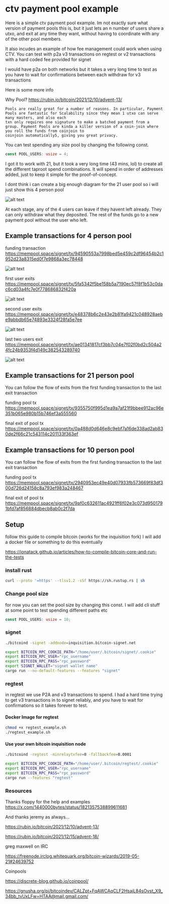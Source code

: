 # ctv payment pool example

Here is a simple ctv payment pool example. Im not exactly sure what version of payment pools this is, but it just lets an n number of users share a utxo, and exit at any time they want, without having to coordinate with any of the other pool members.

It also incudes an example of how fee management could work when using CTV. You can test with p2a v3 transactions on regtest or v2 transactions with a hard coded fee provided for signet

I would have p2a on both networks but it takes a very long time to test as you have to wait for confirmations between each withdraw for v3 transactions

Here is some more info

Why Pool? https://rubin.io/bitcoin/2021/12/10/advent-13/
```
Pools are really great for a number of reasons. In particular, Payment Pools are fantastic for Scalability since they mean 1 utxo can serve many masters, and also each
txn only requires one signature to make a batched payment from a group. Payment Pools are kinda a killer version of a coin-join where you roll the funds from coinjoin to
coinjoin automatically5, giving you great privacy.
```

You can test spending any size pool by changing the following const.

```rust
const POOL_USERS: usize = 4;
```

I got it to work with 21, but it took a very long time (43 mins, lol) to create all the different taproot spend combinations. It will spend in order of addresses added, just to keep it simple for the proof-of-concept.

I dont think i can create a big enough diagram for the 21 user pool so i will just show this 4 person pool

![alt text](image.png)

At each stage, any of the 4 users can leave if they havent left already. They can only withdraw what they deposited. The rest of the funds go to a new payment pool without the user who left.

## Example transactions for 4 person pool

funding transaction https://mempool.space/signet/tx/94590553a7998bed5e459c2df96454b2c1952d23a8315ed0f7e9868a3ec78448

![alt text](image-1.png)

first user exits https://mempool.space/signet/tx/5fa5342f5be158b5a7190ec57f8f1b53c0dac6cd03a4fc7e0f778686832f420a

![alt text](image-2.png)

second user exits https://mempool.space/signet/tx/e48378b6c2e43e2b81fa9421c048928aebe9abbdb65e74893e3324f28fa5e7ee

![alt text](image-3.png)

last two users exit https://mempool.space/signet/tx/ae01341817cf3bb7c04e7f02f0bd2c504a24fc24b9353f4d149c382543289740

![alt text](image-4.png)

## Example transactions for 21 person pool

You can follow the flow of exits from the first funding transaction to the last exit transaction

funding pool tx https://mempool.space/signet/tx/9355750f995d1ea9a7af21f9bbee912ac96e351b065e980b15b746ef3a555560

final exit of pool tx https://mempool.space/signet/tx/0a488d0d646e8c9ebf7a16de338ad2ab830de2f66c21c543114c201133f363ef


## Example transactions for 10 person pool

You can follow the flow of exits from the first funding transaction to the last exit transaction

funding pool tx https://mempool.space/signet/tx/2940953ec49e40d07933fb573669f83df300d726d24158c8a793ef983a248467

final exit of pool tx https://mempool.space/signet/tx/9af0c632611ac4921ff6f02e3c073d9501791bfd7af856884dbecb8ab0c2f7da

## Setup

follow this guide to compile bitcoin (works for the inquisition fork) I will add a docker file or something to do this eventually

https://jonatack.github.io/articles/how-to-compile-bitcoin-core-and-run-the-tests

### install rust

```bash
curl --proto '=https' --tlsv1.2 -sSf https://sh.rustup.rs | sh
```

### Change pool size

for now you can set the pool size by changing this const. I will add cli stuff at some point to test spending different paths etc
```rust
const POOL_USERS: usize = 10;
```

### signet
```bash
./bitcoind -signet -addnode=inquisition.bitcoin-signet.net
```

```bash
export BITCOIN_RPC_COOKIE_PATH="/home/user/.bitcoin/signet/.cookie"
export BITCOIN_RPC_USER="rpc_username"
export BITCOIN_RPC_PASS="rpc_password"
export SIGNET_WALLET="signet wallet name"
cargo run --no-default-features --features "signet"
```

### regtest

in regtest we use P2A and v3 transactions to spend. I had a hard time trying to get v3 transactions in to signet reliably, and you have to wait for confirmations so it takes forever to test.

#### Docker Image for regtest
```bash
chmod +x regtest_example.sh
./regtest_example.sh
```

#### Use your own bitcoin inquisition node

```bash
./bitcoind -regtest -minrelaytxfee=0 -fallbackfee=0.0001
```
```bash
export BITCOIN_RPC_COOKIE_PATH="/home/user/.bitcoin/regtest/.cookie"
export BITCOIN_RPC_USER="rpc_username"
export BITCOIN_RPC_PASS="rpc_password"
cargo run --features "regtest"
```
### Resources

Thanks floppy for the help and examples https://x.com/1440000bytes/status/1821357538899611681

And thanks jeremy as always...

https://rubin.io/bitcoin/2021/12/10/advent-13/

https://rubin.io/bitcoin/2021/12/15/advent-18/

greg maxwell on IRC

https://freenode.irclog.whitequark.org/bitcoin-wizards/2019-05-21#24639752

Coinpools

https://discrete-blog.github.io/coinpool/

https://gnusha.org/pi/bitcoindev/CALZpt+FqAWCAqCLF2HsajL84sOvst_X9_34bb_tvUxLFw=HTAA@mail.gmail.com/
